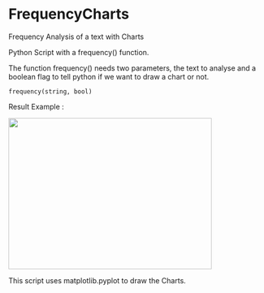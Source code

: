FrequencyCharts
===============
Frequency Analysis of a text with Charts

Python Script with a frequency() function. 

The function frequency() needs two parameters, the text to analyse and a boolean flag to tell python if we want to
draw a chart or not.

<code>frequency(string, bool)</code>

Result Example : 

<img src = "https://polbaladasprojects.files.wordpress.com/2014/11/figure_1.png" height=298 width=400>

This script uses matplotlib.pyplot to draw the Charts.
